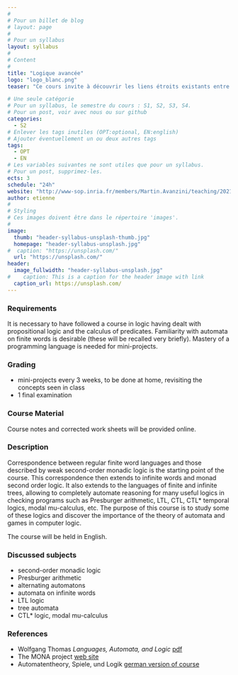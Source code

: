 ```yaml
---
#
# Pour un billet de blog
# layout: page
#
# Pour un syllabus
layout: syllabus
#
# Content
#
title: "Logique avancée"
logo: "logo_blanc.png"
teaser: "Ce cours invite à découvrir les liens étroits existants entre certains formalismes logiques, la théorie des jeux, et la théorie des automates."

# Une seule catégorie
# Pour un syllabus, le semestre du cours : S1, S2, S3, S4.
# Pour un post, voir avec nous ou sur github
categories:
  - S2
# Enlever les tags inutiles (OPT:optional, EN:english)
# Ajouter éventuellement un ou deux autres tags
tags:
  - OPT
  - EN
# Les variables suivantes ne sont utiles que pour un syllabus.
# Pour un post, supprimez-les.
ects: 3
schedule: "24h"
website: "http://www-sop.inria.fr/members/Martin.Avanzini/teaching/2021/AL"
author: etienne
#
# Styling
# Ces images doivent être dans le répertoire 'images'.
#
image:
  thumb: "header-syllabus-unsplash-thumb.jpg"
  homepage: "header-syllabus-unsplash.jpg"
#  caption: "https://unsplash.com/"
  url: "https://unsplash.com/"
header:
  image_fullwidth: "header-syllabus-unsplash.jpg"
#    caption: This is a caption for the header image with link
  caption_url: https://unsplash.com/
---
```


### Requirements ###

It is necessary to have followed a course in logic having dealt with
propositional logic and the calculus of predicates. Familiarity
with automata on finite words is desirable (these will be
recalled very briefly). Mastery of a programming language
is needed for mini-projects.

### Grading ###

  - mini-projects every 3 weeks, to be done at home, revisiting the concepts seen in class
  - 1 final examination


### Course Material ###
Course notes and corrected work sheets will be provided online.

### Description ###

Correspondence between regular finite word languages
and those described by weak second-order monadic logic is
the starting point of the course. This correspondence
then extends to infinite words and monad second order logic.
It also extends to the languages of finite and infinite trees,
allowing to completely automate reasoning
for many useful logics
in checking programs such as Presburger arithmetic,
LTL, CTL, CTL* temporal logics, modal mu-calculus, etc. The purpose of
this course is to study some of these logics and discover
the importance of the theory of automata and games in computer logic.

The course will be held in English.


### Discussed subjects ###

  - second-order monadic logic
  - Presburger arithmetic
  - alternating automatons
  - automata on infinite words
  - LTL logic
  - tree automata
  - CTL* logic, modal mu-calculus


### References ###
- Wolfgang Thomas *Languages, Automata, and Logic* [pdf](http://www.cs.cornell.edu/courses/cs6860/2010fa/Handouts/thomas.pdf)
- The MONA project [web site](http://www.brics.dk/mona/)
- Automatentheory, Spiele, und Logik [german version of course](http://www.lsv.fr/~lozes/Enseignement/ASL/index.php)
